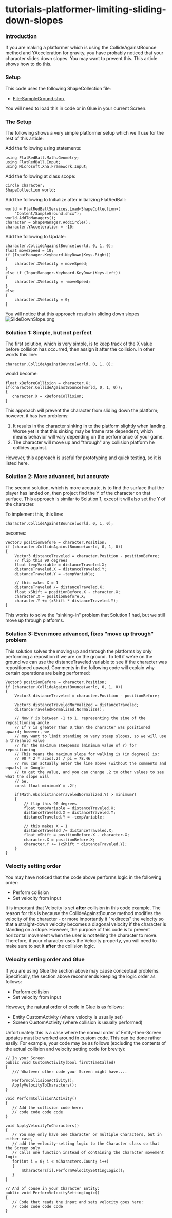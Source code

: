 # tutorials-platformer-limiting-sliding-down-slopes

### Introduction

If you are making a platformer which is using the CollideAgainstBounce method and YAcceleration for gravity, you have probably noticed that your character slides down slopes. You may want to prevent this. This article shows how to do this.

### Setup

This code uses the following ShapeCollection file:

* [File:SampleGround.shcx](../frb/docs/index.php)

You will need to load this in code or in Glue in your current Screen.

### The Setup

The following shows a very simple platformer setup which we'll use for the rest of this article:

Add the following using statements:

```
using FlatRedBall.Math.Geometry;
using FlatRedBall.Input;
using Microsoft.Xna.Framework.Input;
```

Add the following at class scope:

```
Circle character;
ShapeCollection world;
```

Add the following to Initialize after initializing FlatRedBall:

```
world = FlatRedBallServices.Load<ShapeCollection>(
    "Content/SampleGround.shcx");
world.AddToManagers();
character = ShapeManager.AddCircle();
character.YAcceleration = -10;
```

Add the following to Update:

```
character.CollideAgainstBounce(world, 0, 1, 0);
float moveSpeed = 10;
if (InputManager.Keyboard.KeyDown(Keys.Right))
{
    character.XVelocity = moveSpeed;
}
else if (InputManager.Keyboard.KeyDown(Keys.Left))
{
    character.XVelocity = -moveSpeed;
}
else
{
    character.XVelocity = 0;
}
```

You will notice that this approach results in sliding down slopes![SlideDownSlope.png](../media/migrated\_media-SlideDownSlope.png)

### Solution 1: Simple, but not perfect

The first solution, which is very simple, is to keep track of the X value before collision has occurred, then assign it after the collision. In other words this line:

```
character.CollideAgainstBounce(world, 0, 1, 0);
```

would become:

```
float xBeforeCollision = character.X;
if(character.CollideAgainstBounce(world, 0, 1, 0));
{
   character.X = xBeforeCollision;
}
```

This approach will prevent the character from sliding down the platform; however, it has two problems:

1. It results in the character sinking in to the platform slightly when landing. Worse yet is that this sinking may be frame rate dependent, which means behavior will vary depending on the performance of your game.
2. The character will move up and "through" any collision platform he collides against.

However, this approach is useful for prototyping and quick testing, so it is listed here.

### Solution 2: More advanced, but accurate

The second solution, which is more accurate, is to find the surface that the player has landed on, then project find the Y of the character on that surface. This approach is similar to Solution 1, except it will also set the Y of the character.

To implement this, this line:

```
character.CollideAgainstBounce(world, 0, 1, 0);
```

becomes:

```
Vector3 positionBefore = character.Position;
if (character.CollideAgainstBounce(world, 0, 1, 0))
{
    Vector3 distanceTraveled = character.Position - positionBefore;
    // flip this 90 degrees
    float tempVariable = distanceTraveled.X;
    distanceTraveled.X = distanceTraveled.Y;
    distanceTraveled.Y = -tempVariable;

    // this makes X = 1
    distanceTraveled /= distanceTraveled.X;
    float xShift = positionBefore.X - character.X;
    character.X = positionBefore.X;
    character.Y += (xShift * distanceTraveled.Y);
}
```

This works to solve the "sinking-in" problem that Solution 1 had, but we still move up through platforms.

### Solution 3: Even more advanced, fixes "move up through" problem

This solution solves the moving up and through the platforms by only performing a reposition if we are on the ground. To tell if we're on the ground we can use the distanceTraveled variable to see if the character was repositioned upward. Comments in the following code will explain why certain operations are being performed:

```
Vector3 positionBefore = character.Position;
if (character.CollideAgainstBounce(world, 0, 1, 0))
{
    Vector3 distanceTraveled = character.Position - positionBefore;

    Vector3 distanceTraveledNormalized = distanceTraveled;
    distanceTraveledNormalized.Normalize();

    // Now Y is between -1 to 1, representing the sine of the repositioning angle
    // If Y is greater than 0,than the character was positioned upward; however, we 
    // may want to limit standing on very steep slopes, so we will use a threshold value
    // for the maximum steepenss (minimum value of Y) for repositioning
    // This means the maximum slope for walking is (in degrees) is:
    // 90 * 2 * acos(.2) / pi = 78.46
    // You can actually enter the line above (without the comments and equals) in Google
    // to get the value, and you can change .2 to other values to see what the slope will
    // be.
    const float minimumY = .2f;

    if(Math.Abs(distanceTraveledNormalized.Y) > minimumY)
    {
        // flip this 90 degrees
        float tempVariable = distanceTraveled.X;
        distanceTraveled.X = distanceTraveled.Y;
        distanceTraveled.Y = -tempVariable;
 
        // this makes X = 1
        distanceTraveled /= distanceTraveled.X;
        float xShift = positionBefore.X - character.X;
        character.X = positionBefore.X;
        character.Y += (xShift * distanceTraveled.Y);
    }
}
```

### Velocity setting order

You may have noticed that the code above performs logic in the following order:

* Perform collision
* Set velocity from input

It is important that Velocity is set **after** collision in this code example. The reason for this is because the CollideAgainstBounce method modifies the velocity of the character - or more importantly it "redirects" the velocity so that a straight-down velocity becomes a diagonal velocity if the character is standing on a slope. However, the purpose of this code is to prevent horizontal movement when the user is not telling the character to move. Therefore, if your character uses the Velocity property, you will need to make sure to set it **after** the collision logic.

### Velocity setting order and Glue

If you are using Glue the section above may cause conceptual problems. Specifically, the section above recommends keeping the logic order as follows:

* Perform collision
* Set velocity from input

However, the natural order of code in Glue is as follows:

* Entity CustomActivity (where velocity is usually set)
* Screen CustomActivity (where collision is usually performed)

Unfortunately this is a case where the normal order of Entity-then-Screen updates must be worked around in custom code. This can be done rather easily. For example, your code may be as follows (excluding the contents of the actual collision and velocity setting code for brevity):

```
// In your Screen
public void CustomActivity(bool firstTimeCalled)
{
   /// Whatever other code your Screen might have....

   PerformCollisionActivity();
   ApplyVelocityToCharacters();   
}

void PerformCollisionActivity()
{
   // Add the collision code here:
   // code code code code
}

void ApplyVelocityToCharacters()
{
   // You may only have one Character or multiple Characters, but in either case, 
   // add the velocity-setting logic to the Character class so that the Screen only
   // calls one function instead of containing the Character movement logic
   for(int i = 0; i < mCharacters.Count; i++)
   {
       mCharacters[i].PerformVelocitySettingLogic();
   }
}

// And of couse in your Character Entity:
public void PerformVelocitySettingLogic()
{
   // Code that reads the input and sets velocity goes here:
   // code code code code
}
```
